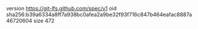 version https://git-lfs.github.com/spec/v1
oid sha256:b39a6334a8ff7a938bc0afea2a9be32f93f716c847b464eafac8887a46720604
size 472
